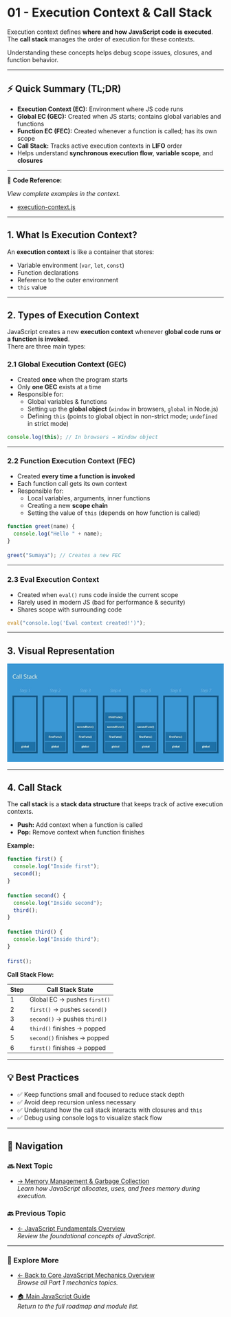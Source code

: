 # 01 - Execution Context & Call Stack

Execution context defines **where and how JavaScript code is executed**.  
The **call stack** manages the order of execution for these contexts.  

Understanding these concepts helps debug scope issues, closures, and function behavior.

---

## ⚡ Quick Summary (TL;DR)

- **Execution Context (EC):** Environment where JS code runs  
- **Global EC (GEC):** Created when JS starts; contains global variables and functions  
- **Function EC (FEC):** Created whenever a function is called; has its own scope  
- **Call Stack:** Tracks active execution contexts in **LIFO** order  
- Helps understand **synchronous execution flow**, **variable scope**, and **closures**

---

📂 **Code Reference:**

_View complete examples in the context._

- [execution-context.js](execution-context.js)

---

## 1. What Is Execution Context?

An **execution context** is like a container that stores:

- Variable environment (`var`, `let`, `const`)  
- Function declarations  
- Reference to the outer environment  
- `this` value  

---

## 2. Types of Execution Context

JavaScript creates a new **execution context** whenever **global code runs or a function is invoked**.  
There are three main types:

### 2.1 Global Execution Context (GEC)

- Created **once** when the program starts  
- Only **one GEC** exists at a time  
- Responsible for:  
  - Global variables & functions  
  - Setting up the **global object** (`window` in browsers, `global` in Node.js)  
  - Defining `this` (points to global object in non-strict mode; `undefined` in strict mode)  

```js
console.log(this); // In browsers → Window object
```

---

### 2.2 Function Execution Context (FEC)

- Created **every time a function is invoked**  
- Each function call gets its own context  
- Responsible for:  
  - Local variables, arguments, inner functions  
  - Creating a new **scope chain**  
  - Setting the value of `this` (depends on how function is called)  

```js
function greet(name) {
  console.log("Hello " + name);
}

greet("Sumaya"); // Creates a new FEC
```

---

### 2.3 Eval Execution Context

- Created when `eval()` runs code inside the current scope  
- Rarely used in modern JS (bad for performance & security)  
- Shares scope with surrounding code  

```js
eval("console.log('Eval context created!')");
```

---

## 3. Visual Representation

![Call Stack illustration](../../assets/images/call-stack.jpg)

---

## 4. Call Stack

The **call stack** is a **stack data structure** that keeps track of active execution contexts.

- **Push:** Add context when a function is called  
- **Pop:** Remove context when function finishes  

**Example:**

```js
function first() {
  console.log("Inside first");
  second();
}

function second() {
  console.log("Inside second");
  third();
}

function third() {
  console.log("Inside third");
}

first();
```

**Call Stack Flow:**

| Step | Call Stack State       |
|------|----------------------|
| 1    | Global EC → pushes `first()` |
| 2    | `first()` → pushes `second()` |
| 3    | `second()` → pushes `third()` |
| 4    | `third()` finishes → popped |
| 5    | `second()` finishes → popped |
| 6    | `first()` finishes → popped |

---

## 💡 Best Practices

- ✅ Keep functions small and focused to reduce stack depth  
- ✅ Avoid deep recursion unless necessary  
- ✅ Understand how the call stack interacts with closures and `this`  
- ✅ Debug using console logs to visualize stack flow  

---

## 🔗 Navigation

### 🔜 Next Topic

- [→ Memory Management & Garbage Collection](../02-memory-management/README.md)  
_Learn how JavaScript allocates, uses, and frees memory during execution._

### 🔙 Previous Topic

- [← JavaScript Fundamentals Overview](../../01-fundamentals/README.md)  
_Review the foundational concepts of JavaScript._

---

### 📂 Explore More

- [← Back to Core JavaScript Mechanics Overview](../README.md)  
_Browse all Part 1 mechanics topics._

- [🏠 Main JavaScript Guide](../../README.md)  
_Return to the full roadmap and module list._
